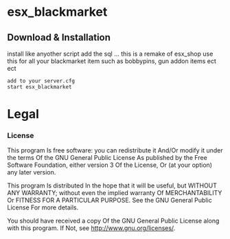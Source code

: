 # esx_blackmarket

## Download & Installation
install like anyother script add the sql 
...
this is a remake of esx_shop  use this for all your blackmarket item such as bobbypins, gun addon items ect ect 

```
add to your server.cfg
start esx_blackmarket
```

# Legal
### License
This program Is free software: you can redistribute it And/Or modify it under the terms Of the GNU General Public License As published by the Free Software Foundation, either version 3 Of the License, Or (at your option) any later version.

This program Is distributed In the hope that it will be useful, but WITHOUT ANY WARRANTY; without even the implied warranty Of MERCHANTABILITY Or FITNESS FOR A PARTICULAR PURPOSE. See the GNU General Public License For more details.

You should have received a copy Of the GNU General Public License along with this program. If Not, see http://www.gnu.org/licenses/.

